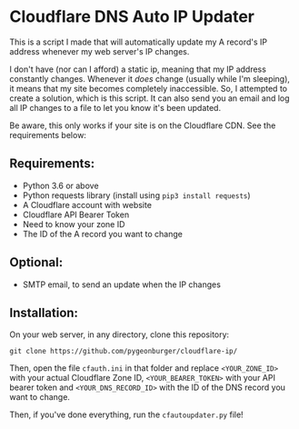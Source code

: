 # Cloudflare DNS Auto IP Updater

This is a script I made that will automatically update my A record's IP address whenever my web server's IP changes.

I don't have (nor can I afford) a static ip, meaning that my IP address constantly changes. Whenever it <i>does</i> change (usually while I'm sleeping), it means that my site becomes completely inaccessible. So, I attempted to create a solution, which is this script. It can also send you an email and log all IP changes to a file to let you know it's been updated.

Be aware, this only works if your site is on the Cloudflare CDN. See the requirements below:

<h2>Requirements:</h2>

  - Python 3.6 or above
  - Python requests library (install using `pip3 install requests`)
  - A Cloudflare account with website
  - Cloudflare API Bearer Token
  - Need to know your zone ID
  - The ID of the A record you want to change
  
  
<h2>Optional:</h2>

  - SMTP email, to send an update when the IP changes
  
 
<h2>Installation:</h2>

On your web server, in any directory, clone this repository:

    git clone https://github.com/pygeonburger/cloudflare-ip/
        
Then, open the file `cfauth.ini` in that folder and replace `<YOUR_ZONE_ID>` with your actual Cloudflare Zone ID, `<YOUR_BEARER_TOKEN>` with your API bearer token and `<YOUR_DNS_RECORD_ID>` with the ID of the DNS record you want to change.

Then, if you've done everything, run the `cfautoupdater.py` file!